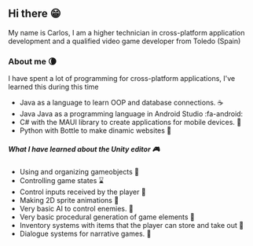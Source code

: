## Hi there :grin:

My name is Carlos, I am a higher technician in cross-platform application development and a qualified video game developer from Toledo (Spain)

### About me :waning_crescent_moon:
I have spent a lot of programming for cross-platform applications, I've learned this during this time

- Java as a language to learn OOP and database connections. :coffee:
- Java Java as a programming language in Android Studio :fa-android:
- C# with the MAUI library to create applications for mobile devices. :palm_tree: 
- Python with Bottle to make dinamic websites :sake:

##### What I have learned about the Unity editor  :video_game:
- Using and organizing gameobjects :pill:
- Controlling game states :hourglass:
- Control inputs received by the player :gun:
- Making 2D sprite animations :running:
- Very basic AI to control enemies. :space_invader:
- Very basic procedural generation of game elements :mount_fuji:
- Inventory systems with items that the player can store and take out :open_file_folder:
- Dialogue systems for narrative games. :closed_book:
